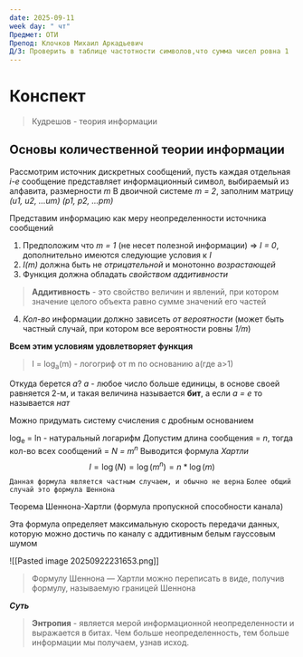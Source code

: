 ```yaml
---
date: 2025-09-11
week day: " чт"
Предмет: ОТИ
Препод: Клочков Михаил Аркадьевич
Д/З: Проверить в таблице частотности символов,что сумма чисел ровна 1
---
```

# Конспект
>Кудрешов - теория информации 

## Основы количественной теории информации

Рассмотрим источник дискретных сообщений, пусть каждая отдельная *i-е* сообщение представляет информационный символ, выбираемый из алфавита, размерности *m* 
В двоичной системе *m = 2*, заполним матрицу
*(u1, u2, ...um)*
*(p1, p2, ...pm)*

Представим информацию как меру неопределенности источника сообщений
1. Предположим что *m = 1* (не несет полезной информации) => *I = 0*, дополнительно имеются следующие условия к *I*
2. *I(m)* должна быть не *отрицательной* и монотонно *возрастающей*
3. Функция должна обладать *свойством аддитивности*
>**Аддитивность** - это свойство величин и явлений, при котором значение целого объекта равно сумме значений его частей
4. *Кол-во* информации должно зависеть *от вероятности* (может быть частный случай, при котором все вероятности ровны *1/m*)

**Всем этим условиям удовлетворяет функция**
> I = log<sub>a</sub>(m) - логогриф от m по основанию a(где a>1)

Откуда берется *a*?
*a* - любое число больше единицы, в основе своей равняется 2-м, и такая величина называется **бит**, а если *a = e* то называется *нат* 

Можно придумать систему счисления с дробным основанием 

log<sub>e</sub> = ln - натуральный логарифм
Допустим длина сообщения = *n*, тогда кол-во всех сообщений = *N = m<sup><i>n</i></sup>*
Выводится формула *Хартли*
$$
I = \log (N) = \log (m^n) = n * \log (m)
$$
`Данная формула является частным случаем, и обычно не верна`
`Более общий случай это формула Шеннона`

Теорема Шеннона-Хартли (формула пропускной способности канала)

Эта формула определяет максимальную скорость передачи данных, которую можно достичь по каналу с аддитивным белым гауссовым шумом

![[Pasted image 20250922231653.png]] 
>Формулу Шеннона — Хартли можно переписать в виде, получив формулу, называемую границей Шеннона

***Суть***
>**Энтропия** - является мерой информационной неопределенности и выражается в битах. Чем больше неопределенность, тем больше информации мы получаем, узнав исход. 
